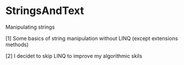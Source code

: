 # StringsAndText
Manipulating strings

[1] Some basics of string manipulation without LINQ (except extensions methods)

[2] I decidet to skip LINQ to improve my algorithmic skils
